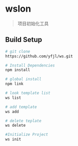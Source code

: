 # wslon

> 项目初始化工具

## Build Setup

``` bash
# git clone
https://github.com/yfjl/ws.git

# Install Dependencies 
npm install

# global install
npm link

# look template list 
ws list

# add template
ws add 

# delete teplate
ws delete

#Initialize Project
ws init 


```

